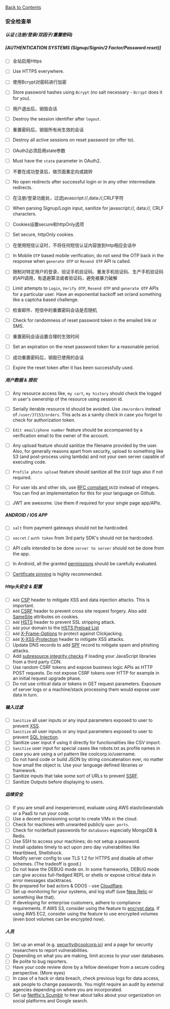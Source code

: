 [Back to Contents](README.md)


### 安全检查单

##### 认证 (注册/登录/双因子/重置密码) 
##### [AUTHENTICATION SYSTEMS (Signup/Signin/2 Factor/Password reset)]


- [ ] 全站启用Https 
- [ ] Use HTTPS everywhere.

- [ ] 使用Bcrypt对密码进行加密 
- [ ] Store password hashes using `Bcrypt` (no salt necessary - `Bcrypt` does it for you).

- [ ] 用户退出后，销毁会话 
- [ ] Destroy the session identifier after `logout`.  

- [ ] 重置密码后，销毁所有尚生效的会话 
- [ ] Destroy all active sessions on reset password (or offer to).  

- [ ] OAuth2必须启用state参数 
- [ ] Must have the `state` parameter in OAuth2.

- [ ] 不要在成功登录后，做页面重定向或跳转 
- [ ] No open redirects after successful login or in any other intermediate redirects.

- [ ] 在注册/登录功能处，过滤javascript://,data://,CRLF字符 
- [ ] When parsing Signup/Login input, sanitize for javascript://, data://, CRLF characters. 

- [ ] Cookies设置secure和httpOnly选项 
- [ ] Set secure, httpOnly cookies.

- [ ] 在使用短信认证时，不将任何短信认证内容放到http相应会话中 
- [ ] In Mobile `OTP` based mobile verification, do not send the OTP back in the response when `generate OTP` or `Resend OTP`  API is called.

- [ ] 限制对特定用户的登录、验证手机验证码、重发手机验证码、生产手机验证码的API调用，有退避算法或者验证码，避免被暴力破解 
- [ ] Limit attempts to `Login`, `Verify OTP`, `Resend OTP` and `generate OTP` APIs for a particular user. Have an exponential backoff set or/and something like a captcha based challenge.

- [ ] 检查邮件、短信中的重置密码会话是否随机 
- [ ] Check for randomness of reset password token in the emailed link or SMS.

- [ ] 重置密码会话设置合理的生效时间 
- [ ] Set an expiration on the reset password token for a reasonable period.

- [ ] 成功重置密码后，销毁已使用的会话 
- [ ] Expire the reset token after it has been successfully used.


##### 用户数据 & 授权

- [ ] Any resource access like, `my cart`, `my history` should check the logged in user's ownership of the resource using session id.
- [ ] Serially iterable resource id should be avoided. Use `/me/orders` instead of `/user/37153/orders`. This acts as a sanity check in case you forgot to check for authorization token. 
- [ ] `Edit email/phone number` feature should be accompanied by a verification email to the owner of the account. 
- [ ] Any upload feature should sanitize the filename provided by the user. Also, for generally reasons apart from security, upload to something like S3 (and post-process using lambda) and not your own server capable of executing code.  
- [ ] `Profile photo upload` feature should sanitize all the `EXIF` tags also if not required.
- [ ] For user ids and other ids, use [RFC compliant ](http://www.ietf.org/rfc/rfc4122.txt) `UUID` instead of integers. You can find an implementation for this for your language on Github.
- [ ] JWT are awesome. Use them if required for your single page app/APIs.


##### ANDROID / IOS APP

- [ ] `salt` from payment gateways should not be hardcoded.
- [ ] `secret` / `auth token` from 3rd party SDK's should not be hardcoded.
- [ ] API calls intended to be done `server to server` should not be done from the app.
- [ ] In Android, all the granted  [permissions](https://developer.android.com/guide/topics/security/permissions.html) should be carefully evaluated.
- [ ] [Certificate pinning](https://en.wikipedia.org/wiki/HTTP_Public_Key_Pinning) is highly recommended.


##### Http头安全 & 配置

- [ ] `Add` [CSP](https://en.wikipedia.org/wiki/Content_Security_Policy) header to mitigate XSS and data injection attacks. This is important.
- [ ] `Add` [CSRF](https://en.wikipedia.org/wiki/Cross-site_request_forgery) header to prevent cross site request forgery. Also add [SameSite](https://tools.ietf.org/html/draft-ietf-httpbis-cookie-same-site-00) attributes on cookies.
- [ ] `Add` [HSTS](https://en.wikipedia.org/wiki/HTTP_Strict_Transport_Security) header to prevent SSL stripping attack.
- [ ] `Add` your domain to the [HSTS Preload List](https://hstspreload.appspot.com/)
- [ ] `Add` [X-Frame-Options](https://en.wikipedia.org/wiki/Clickjacking#X-Frame-Options) to protect against Clickjacking.
- [ ] `Add` [X-XSS-Protection](https://www.owasp.org/index.php/OWASP_Secure_Headers_Project#X-XSS-Protection) header to mitigate XSS attacks.
- [ ] Update DNS records to add [SPF](https://en.wikipedia.org/wiki/Sender_Policy_Framework) record to mitigate spam and phishing attacks.
- [ ] Add [subresource integrity checks](https://en.wikipedia.org/wiki/Subresource_Integrity) if loading your JavaScript libraries from a third party CDN.
- [ ] Use random CSRF tokens and expose business logic APIs as HTTP POST requests. Do not expose CSRF tokens over HTTP for example in an initial request upgrade phase.
- [ ] Do not use critical data or tokens in GET request parameters. Exposure of server logs or a machine/stack processing them would expose user data in turn.

##### 输入过滤

- [ ] `Sanitize` all user inputs or any input parameters exposed to user to prevent [XSS](https://en.wikipedia.org/wiki/Cross-site_scripting).
- [ ] `Sanitize` all user inputs or any input parameters exposed to user to prevent [SQL Injection](https://en.wikipedia.org/wiki/SQL_injection).
- [ ] Sanitize user input if using it directly for functionalities like CSV import.
- [ ] `Sanitize` user input for special cases like robots.txt as profile names in case you are using a url pattern like coolcorp.io/username. 
- [ ] Do not hand code or build JSON by string concatenation ever, no matter how small the object is. Use your language defined libraries or framework.
- [ ] Sanitize inputs that take some sort of URLs to prevent [SSRF](https://docs.google.com/document/d/1v1TkWZtrhzRLy0bYXBcdLUedXGb9njTNIJXa3u9akHM/edit#heading=h.t4tsk5ixehdd).
- [ ] Sanitize Outputs before displaying to users.

##### 运维安全

- [ ] If you are small and inexperienced, evaluate using AWS elasticbeanstalk or a PaaS to run your code.
- [ ] Use a decent provisioning script to create VMs in the cloud.
- [ ] Check for machines with unwanted publicly `open ports`.
- [ ] Check for no/default passwords for `databases` especially MongoDB & Redis.
- [ ] Use SSH to access your machines; do not setup a password.
- [ ] Install updates timely to act upon zero day vulnerabilities like Heartbleed, Shellshock.
- [ ] Modify server config to use TLS 1.2 for HTTPS and disable all other schemes. (The tradeoff is good.)
- [ ] Do not leave the DEBUG mode on. In some frameworks, DEBUG mode can give access full-fledged REPL or shells or expose critical data in error messages stacktraces.
- [ ] Be prepared for bad actors & DDOS - use [Cloudflare](https://www.cloudflare.com/ddos/).
- [ ] Set up monitoring for your systems, and log stuff (use [New Relic](https://newrelic.com/) or something like that).
- [ ] If developing for enterprise customers, adhere to compliance requirements. If AWS S3, consider using the feature to [encrypt data](http://docs.aws.amazon.com/AmazonS3/latest/dev/UsingServerSideEncryption.html). If using AWS EC2, consider using the feature to use encrypted volumes (even boot volumes can be encrypted now).

##### 人员

- [ ] Set up an email (e.g. security@coolcorp.io) and a page for security researchers to report vulnerabilities.
- [ ] Depending on what you are making, limit access to your user databases.
- [ ] Be polite to bug reporters.
- [ ] Have your code review done by a fellow developer from a secure coding perspective. (More eyes)
- [ ] In case of a hack or data breach, check previous logs for data access, ask people to change passwords. You might require an audit by external agencies depending on where you are incorporated.  
- [ ] Set up [Netflix's Scumblr](https://github.com/Netflix/Scumblr) to hear about talks about your organization on social platforms and Google search.
